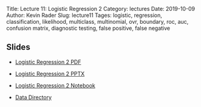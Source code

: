 Title: Lecture 11: Logistic Regression 2
Category: lectures
Date: 2019-10-09
Author: Kevin Rader
Slug: lecture11
Tages: logistic, regression, classification, likelihood, multiclass, multinomial, ovr, boundary, roc, auc, confusion matrix, diagnostic testing, false positive, false negative



## Slides

- [Logistic Regression 2 PDF]({attach}presentation/Lecture11_LogReg2.pdf)
- [Logistic Regression 2 PPTX]({attach}presentation/Lecture11_LogReg2.pptx)
- [Logistic Regression 2 Notebook]({filename}presentation/Lecture11.ipynb)

- [Data Directory]({attach}data/)
